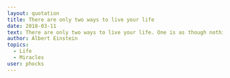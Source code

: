 ```yaml
---
layout: quotation
title: There are only two ways to live your life
date: 2018-03-11
text: There are only two ways to live your life. One is as though nothing is a miracle. The other is as though everything is a miracle.
author: Albert Einstein
topics: 
  - Life
  - Miracles
user: phocks
---
```

